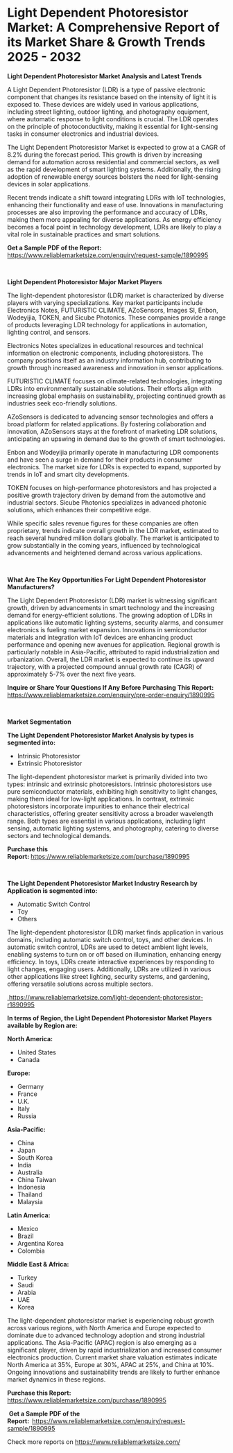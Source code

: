 <p><h1>Light Dependent Photoresistor Market: A Comprehensive Report of its Market Share & Growth Trends 2025 - 2032</h1></p><p><strong>Light Dependent Photoresistor Market Analysis and Latest Trends</strong></p>
<p><p>A Light Dependent Photoresistor (LDR) is a type of passive electronic component that changes its resistance based on the intensity of light it is exposed to. These devices are widely used in various applications, including street lighting, outdoor lighting, and photography equipment, where automatic response to light conditions is crucial. The LDR operates on the principle of photoconductivity, making it essential for light-sensing tasks in consumer electronics and industrial devices.</p><p>The Light Dependent Photoresistor Market is expected to grow at a CAGR of 8.2% during the forecast period. This growth is driven by increasing demand for automation across residential and commercial sectors, as well as the rapid development of smart lighting systems. Additionally, the rising adoption of renewable energy sources bolsters the need for light-sensing devices in solar applications.</p><p>Recent trends indicate a shift toward integrating LDRs with IoT technologies, enhancing their functionality and ease of use. Innovations in manufacturing processes are also improving the performance and accuracy of LDRs, making them more appealing for diverse applications. As energy efficiency becomes a focal point in technology development, LDRs are likely to play a vital role in sustainable practices and smart solutions.</p></p>
<p><strong>Get a Sample PDF of the Report:&nbsp;</strong> <a href="https://www.reliablemarketsize.com/enquiry/request-sample/1890995?utm_campaign=1897&utm_medium=2&utm_source=Github&utm_content=ia&utm_term=13022025&utm_id=light-dependent-photoresistor">https://www.reliablemarketsize.com/enquiry/request-sample/1890995</a></p>
<p>&nbsp;</p>
<p><strong>Light Dependent Photoresistor Major Market Players</strong></p>
<p><p>The light-dependent photoresistor (LDR) market is characterized by diverse players with varying specializations. Key market participants include Electronics Notes, FUTURISTIC CLIMATE, AZoSensors, Images SI, Enbon, Wodeyijia, TOKEN, and Sicube Photonics. These companies provide a range of products leveraging LDR technology for applications in automation, lighting control, and sensors.</p><p>Electronics Notes specializes in educational resources and technical information on electronic components, including photoresistors. The company positions itself as an industry information hub, contributing to growth through increased awareness and innovation in sensor applications.</p><p>FUTURISTIC CLIMATE focuses on climate-related technologies, integrating LDRs into environmentally sustainable solutions. Their efforts align with increasing global emphasis on sustainability, projecting continued growth as industries seek eco-friendly solutions.</p><p>AZoSensors is dedicated to advancing sensor technologies and offers a broad platform for related applications. By fostering collaboration and innovation, AZoSensors stays at the forefront of marketing LDR solutions, anticipating an upswing in demand due to the growth of smart technologies.</p><p>Enbon and Wodeyijia primarily operate in manufacturing LDR components and have seen a surge in demand for their products in consumer electronics. The market size for LDRs is expected to expand, supported by trends in IoT and smart city developments.</p><p>TOKEN focuses on high-performance photoresistors and has projected a positive growth trajectory driven by demand from the automotive and industrial sectors. Sicube Photonics specializes in advanced photonic solutions, which enhances their competitive edge.</p><p>While specific sales revenue figures for these companies are often proprietary, trends indicate overall growth in the LDR market, estimated to reach several hundred million dollars globally. The market is anticipated to grow substantially in the coming years, influenced by technological advancements and heightened demand across various applications.</p></p>
<p>&nbsp;</p>
<p><strong>What Are The Key Opportunities For Light Dependent Photoresistor Manufacturers?</strong></p>
<p><p>The Light Dependent Photoresistor (LDR) market is witnessing significant growth, driven by advancements in smart technology and the increasing demand for energy-efficient solutions. The growing adoption of LDRs in applications like automatic lighting systems, security alarms, and consumer electronics is fueling market expansion. Innovations in semiconductor materials and integration with IoT devices are enhancing product performance and opening new avenues for application. Regional growth is particularly notable in Asia-Pacific, attributed to rapid industrialization and urbanization. Overall, the LDR market is expected to continue its upward trajectory, with a projected compound annual growth rate (CAGR) of approximately 5-7% over the next five years.</p></p>
<p><strong>Inquire or Share Your Questions If Any Before Purchasing This Report:</strong> <a href="https://www.reliablemarketsize.com/enquiry/pre-order-enquiry/1890995?utm_campaign=1897&utm_medium=2&utm_source=Github&utm_content=ia&utm_term=13022025&utm_id=light-dependent-photoresistor">https://www.reliablemarketsize.com/enquiry/pre-order-enquiry/1890995</a></p>
<p>&nbsp;</p>
<p><strong>Market Segmentation</strong></p>
<p><strong>The Light Dependent Photoresistor Market Analysis by types is segmented into:</strong></p>
<p><ul><li>Intrinsic Photoresistor</li><li>Extrinsic Photoresistor</li></ul></p>
<p><p>The light-dependent photoresistor market is primarily divided into two types: intrinsic and extrinsic photoresistors. Intrinsic photoresistors use pure semiconductor materials, exhibiting high sensitivity to light changes, making them ideal for low-light applications. In contrast, extrinsic photoresistors incorporate impurities to enhance their electrical characteristics, offering greater sensitivity across a broader wavelength range. Both types are essential in various applications, including light sensing, automatic lighting systems, and photography, catering to diverse sectors and technological demands.</p></p>
<p><strong>Purchase this Report:&nbsp;</strong><a href="https://www.reliablemarketsize.com/purchase/1890995?utm_campaign=1897&utm_medium=2&utm_source=Github&utm_content=ia&utm_term=13022025&utm_id=light-dependent-photoresistor">https://www.reliablemarketsize.com/purchase/1890995</a></p>
<p>&nbsp;</p>
<p><strong>The Light Dependent Photoresistor Market Industry Research by Application is segmented into:</strong></p>
<p><ul><li>Automatic Switch Control</li><li>Toy</li><li>Others</li></ul></p>
<p><p>The light-dependent photoresistor (LDR) market finds application in various domains, including automatic switch control, toys, and other devices. In automatic switch control, LDRs are used to detect ambient light levels, enabling systems to turn on or off based on illumination, enhancing energy efficiency. In toys, LDRs create interactive experiences by responding to light changes, engaging users. Additionally, LDRs are utilized in various other applications like street lighting, security systems, and gardening, offering versatile solutions across multiple sectors.</p></p>
<p><a href="https://www.reliablemarketsize.com/light-dependent-photoresistor-r1890995?utm_campaign=1897&utm_medium=2&utm_source=Github&utm_content=ia&utm_term=13022025&utm_id=light-dependent-photoresistor">&nbsp;https://www.reliablemarketsize.com/light-dependent-photoresistor-r1890995</a></p>
<p><strong>In terms of Region, the Light Dependent Photoresistor Market Players available by Region are:</strong></p>
<p>
    <p> <strong> North America: </strong>
        <ul>
            <li>United States</li>
            <li>Canada</li>
        </ul>
        </p> 
    <p> <strong> Europe: </strong>
        <ul>
            <li>Germany</li>
            <li>France</li>
            <li>U.K.</li>
            <li>Italy</li>
            <li>Russia</li>
        </ul>
        </p> 
    <p> <strong> Asia-Pacific: </strong>
        <ul>
            <li>China</li>
            <li>Japan</li>
            <li>South Korea</li>
            <li>India</li>
            <li>Australia</li>
            <li>China Taiwan</li>
            <li>Indonesia</li>
            <li>Thailand</li>
            <li>Malaysia</li>
        </ul>
        </p> 
    <p> <strong> Latin America: </strong>
        <ul>
            <li>Mexico</li>
            <li>Brazil</li>
            <li>Argentina Korea</li>
            <li>Colombia</li>
        </ul>
        </p> 
    <p> <strong> Middle East & Africa: </strong>
        <ul>
            <li>Turkey</li>
            <li>Saudi</li>
            <li>Arabia</li>
            <li>UAE</li>
            <li>Korea</li>
        </ul>
    </p>
    </p>
<p><p>The light-dependent photoresistor market is experiencing robust growth across various regions, with North America and Europe expected to dominate due to advanced technology adoption and strong industrial applications. The Asia-Pacific (APAC) region is also emerging as a significant player, driven by rapid industrialization and increased consumer electronics production. Current market share valuation estimates indicate North America at 35%, Europe at 30%, APAC at 25%, and China at 10%. Ongoing innovations and sustainability trends are likely to further enhance market dynamics in these regions.</p></p>
<p><strong>Purchase this Report: </strong><a href="https://www.reliablemarketsize.com/purchase/1890995?utm_campaign=1897&utm_medium=2&utm_source=Github&utm_content=ia&utm_term=13022025&utm_id=light-dependent-photoresistor">https://www.reliablemarketsize.com/purchase/1890995</a></p>
<p>&nbsp;<strong>Get a Sample PDF of the Report:&nbsp;&nbsp;</strong><a href="https://www.reliablemarketsize.com/enquiry/request-sample/1890995?utm_campaign=1897&utm_medium=2&utm_source=Github&utm_content=ia&utm_term=13022025&utm_id=light-dependent-photoresistor">https://www.reliablemarketsize.com/enquiry/request-sample/1890995</a></p>
<p><strong></strong></p>
<p>Check more reports on <a href="https://www.reliablemarketsize.com/?utm_campaign=1897&utm_medium=2&utm_source=Github&utm_content=ia&utm_term=13022025&utm_id=light-dependent-photoresistor">https://www.reliablemarketsize.com/</a></p>